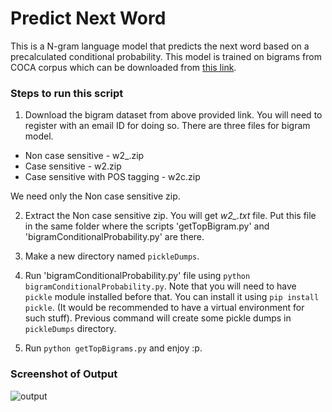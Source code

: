 # Predict Next Word
This is a N-gram language model that predicts the next word based on a precalculated conditional probability. This model is trained on bigrams from COCA corpus which can be downloaded from [this link](http://www.ngrams.info/download_coca.asp). 

### Steps to run this script

1. Download the bigram dataset from above provided link. You will need to register with an email ID for doing so. There are three files for bigram model.
  - Non case sensitive - w2_.zip
  - Case sensitive - w2.zip
  - Case sensitive with POS tagging - w2c.zip
  
  We need only the Non case sensitive zip.
  
2. Extract the Non case sensitive zip. You will get *w2_.txt* file. Put this file in the same folder where the scripts 'getTopBigram.py' and 'bigramConditionalProbability.py' are there.

3. Make a new directory named `pickleDumps`.

4. Run 'bigramConditionalProbability.py' file using `python bigramConditionalProbability.py`. Note that you will need to have `pickle` module installed before that. You can install it using `pip install pickle`. (It would be recommended to have a virtual environment for such stuff). Previous command will create some pickle dumps in `pickleDumps` directory.

5. Run `python getTopBigrams.py` and enjoy :p.

### Screenshot of Output

![output](https://raw.githubusercontent.com/rikenshah/predict-next-word/master/outputScreenshot/output.png)


